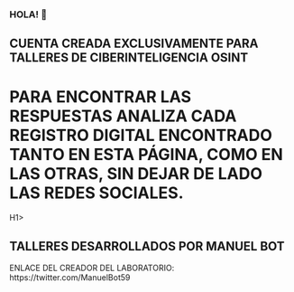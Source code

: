 ### HOLA! 👋

## CUENTA CREADA EXCLUSIVAMENTE PARA TALLERES DE CIBERINTELIGENCIA OSINT

<H1> PARA ENCONTRAR LAS RESPUESTAS ANALIZA CADA REGISTRO DIGITAL ENCONTRADO TANTO EN ESTA PÁGINA, COMO EN LAS OTRAS, SIN DEJAR DE LADO LAS REDES SOCIALES.</H1>H1>

<H2> TALLERES DESARROLLADOS POR MANUEL BOT </H2>
ENLACE DEL CREADOR DEL LABORATORIO: https://twitter.com/ManuelBot59


